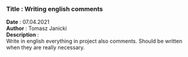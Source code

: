 <h3><b>Title</b> : Writing english comments </h3>
<b>Date</b> : 07.04.2021  <br>
<b>Author</b> : Tomasz Janicki  <br>
<b>Description</b> : <br>
Write in english everything in project also comments. Should be written when they are really necessary.